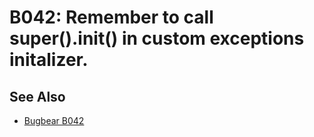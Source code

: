 # B042: Remember to call super().__init__() in custom exceptions initalizer.

## See Also

* [Bugbear B042](https://github.com/PyCQA/flake8-bugbear?tab=readme-ov-file)
